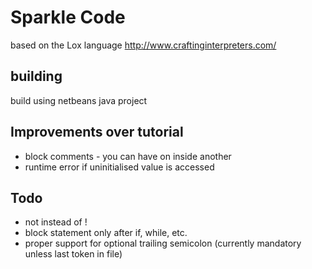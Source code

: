# Sparkle Code

based on the Lox language http://www.craftinginterpreters.com/

## building
build using netbeans java project

## Improvements over tutorial
  - block comments - you can have on inside another
  - runtime error if uninitialised value is accessed

## Todo
  - not instead of !
  - block statement only after if, while, etc.
  - proper support for optional trailing semicolon (currently mandatory unless last token in file)

<!--
# Features
continuations
decorators
dynamic typing
exeptions
extension methods
first class functions
functional
functions can be called infix
hashmaps
infinite recursion
keyword arguments
module system
multiple return, assignment
operators are functions
strong typing
traits

# inspiration
ruby
rust
python
c++
javascript

# implementation stages
## 1 - core language
 - continuations
 - infinite recursion
 - strong typing
 - dynamic typing
 - first class functions
 - keyword arguments
 - operators are functions

## 2 - syntaxical additions
 - const
 - protected, public, private
 - string interpolation
 - split functions
 - adding operators
 - functions can be called infix
 - multiple return, assignment
 - extension methods
 - module system
 - exeptions
 - decorators
 - traits
 - operator definition

## 3 - standard library
 - functional
 - hashmaps

## 4 - Future
 - pattern matching
 - bignums
 - grapheme cluster strings
 - function overloading and operator overloading

# examples 
```
print("hello, world");

let x = fn(hello = "world") {  //assign x to un-named lambda, set default value of hello to world
  print("hello, ${hello}");
};

let x = fn loop(n) { //assign x to named lambda, for recursion, name not accessible outside function
  if n > 1 then {
    loop(n - 1);
  }
  print(n);
}

[1,2,3].reduce(\+,0); //operator as function

namespace funcs {
  fn hi(name) {
    print(name);
  };
}
funcs.hi("Bob");

fn run(code) {
  code();
}
run {  // block after function name adds block as last argument to function, if only block parents not required
  print("hi");
}

fn run2(arg,code){
  code(arg);
}
run2(5) { |arg| // block takes input
  print(arg);
}
run2(5,fn(arg) { // equivalent to above, blocks are just shorter and look better, only for use as argument
  print(arg); 
});
times(2) { |i| }

function i(cond, block, |e|, block2) { // |e| in function definiton defines keyword, not argument
  if cond then { block() } else { block2() };
}
i(5 == 6){

} e {

}

while(true) {

}
repeat(5) { |i|
  //1,2,3,4,5
}
repeat(5,2,-1) { |i|
  //5,4,3,2
}

@infix(2) // precedence 2
fn add(a, b) { 
  return a + b;
}
5 add 6;

@prefix(2)
fn not(a) { // cannot use multi part function
  return !a;
}
not true;

@mixfix(3,2) // 3 args, mixfix ignores function name, uses function keyword
fn ife(a,|?|,b,|:|,c){
  if a then { return b } else { return c }
}
5==6 ? 5 : 6;

let const x = 5; // read only

// all classes inherit from object
class x {
  let x = 5;  // private by default
  let private x = 5; // only accessible from inside type
  let public x = 5;  // accessible outside and inside type
  let protected x = 5; // accessible inside and by extended type
  let private const x = 5;
  let public const x = 5;
  let protected const x = 5;
  constructor(self,super) { // run when type created

  }
  fn x(self, super) { ... } // not in any trait
}

impl iterable for x { //class x implements iterable trait
  fn next(self, super) { ... }
};

type y extends x {
  constructor(self,super) { // running super initialises x
    // self and super are always passed as first two arguments to function inside type
    
  }
}

x::iterable.next() //next from iterable trait
x.next() //next from any trait or not in a trait

trait iterable {  // like interface in java
  fn next() {}; // iterable types require next method
}

extend type x with {}; //add methods to type x
extend trait iterable with {}; //add methods to any type with trait iterable


export(x,y); //export x and y from file as namespace
let fs = import('fs'); //get exported namespace from module

throw "ERROR";

try {

} catch {

};

let x = fn(text,sep = " ") {
  ...
};

x(sep = ":", text = "hi"); //keyword arguments

let x = Hash();
x.Add("5","6");

/*
  async calls can use continuations to avoid callbacks
*/
let x = fetch("https://example.com");
if(x.Errored) ...
x.Data ...

{

} //blocks for scope, let is block scoped

let x = fn {
  return 5, 6;  //return 2 values
}
let y = x(); // y is array
let a, b = x(); // a is 5, b is 6
a, b = b, a // swap values - a and b already defined so let is not needed
```-->